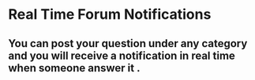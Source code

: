 # Real Time Forum Notifications 

## You can post your question under any category and you will receive a notification in real time when someone answer it . 